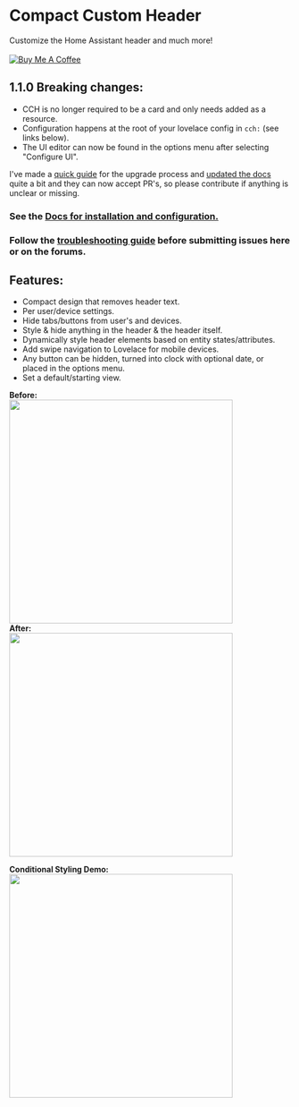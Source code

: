 # Compact Custom Header
Customize the Home Assistant header and much more!<br><br>
<a href="https://www.buymeacoffee.com/FgwNR2l" target="_blank"><img src="https://www.buymeacoffee.com/assets/img/custom_images/black_img.png" alt="Buy Me A Coffee" style="height: auto !important;width: auto !important;" ></a><br>
## 1.1.0 Breaking changes:
* CCH is no longer required to be a card and only needs added as a resource.
* Configuration happens at the root of your lovelace config in `cch:` (see links below).
* The UI editor can now be found in the options menu after selecting "Configure UI".

I've made a [quick guide](https://maykar.github.io/compact-custom-header/1_1_0_upgrade/) for the upgrade process and [updated the docs](https://maykar.github.io/compact-custom-header/) quite a bit and they can now accept PR's, so please contribute if anything is unclear or missing.

### See the [Docs for installation and configuration.](https://maykar.github.io/compact-custom-header)<br>
### Follow the [troubleshooting guide](https://maykar.github.io/compact-custom-header/Troubleshooting/) before submitting issues here or on the forums.
## Features:

* Compact design that removes header text.
* Per user/device settings.
* Hide tabs/buttons from user's and devices.
* Style & hide anything in the header & the header itself.
* Dynamically style header elements based on entity states/attributes.
* Add swipe navigation to Lovelace for mobile devices.
* Any button can be hidden, turned into clock with optional date, or placed in the options menu.
* Set a default/starting view.

**Before:**<br>
<img src="https://i.imgur.com/GnT85b0.png?2" width="400px"><br>
**After:**<br>
<img src="https://i.imgur.com/LeKHDCh.png?1" width="400px"><br>

**Conditional Styling Demo:**<br>
<img src="https://community-home-assistant-assets.s3.dualstack.us-west-2.amazonaws.com/original/3X/c/c/cc931f63db80ac4afc4a7909bdeb02f43e3087c5.gif" width="400px"><br>
